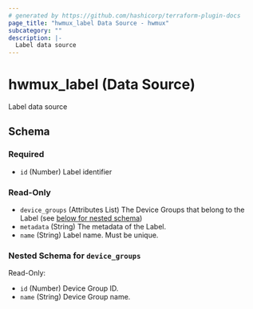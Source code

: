 ```yaml
---
# generated by https://github.com/hashicorp/terraform-plugin-docs
page_title: "hwmux_label Data Source - hwmux"
subcategory: ""
description: |-
  Label data source
---
```


# hwmux_label (Data Source)

Label data source



<!-- schema generated by tfplugindocs -->
## Schema

### Required

- `id` (Number) Label identifier

### Read-Only

- `device_groups` (Attributes List) The Device Groups that belong to the Label (see [below for nested schema](#nestedatt--device_groups))
- `metadata` (String) The metadata of the Label.
- `name` (String) Label name. Must be unique.

<a id="nestedatt--device_groups"></a>
### Nested Schema for `device_groups`

Read-Only:

- `id` (Number) Device Group ID.
- `name` (String) Device Group name.


